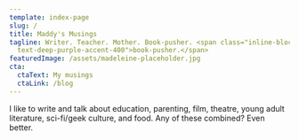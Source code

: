 ```yaml
---
template: index-page
slug: /
title: Maddy's Musings
tagline: Writer. Teacher. Mother. Book-pusher. <span class="inline-block
  text-deep-purple-accent-400">book-pusher.</span>
featuredImage: /assets/madeleine-placeholder.jpg
cta:
  ctaText: My musings
  ctaLink: /blog
---
```

I like to write and talk about education, parenting, film, theatre, young adult literature, sci-fi/geek culture, and food. Any of these combined? Even better.